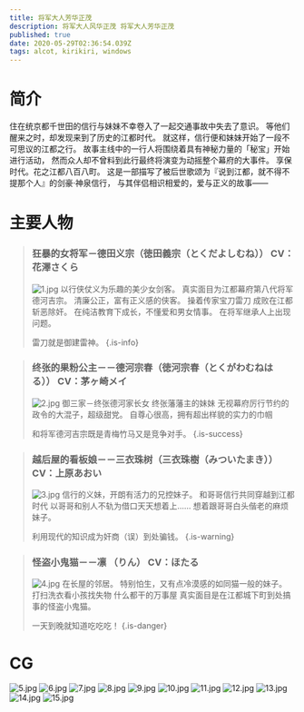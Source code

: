 ```yaml
---
title: 将军大人芳华正茂
description: 将军大人风华正茂 将军大人芳华正茂
published: true
date: 2020-05-29T02:36:54.039Z
tags: alcot, kirikiri, windows
---
```


# 简介


住在统京都千世田的信行与妹妹不幸卷入了一起交通事故中失去了意识。
等他们醒来之时，却发现来到了历史的江都时代。
就这样，信行便和妹妹开始了一段不可思议的江都之行。
故事主线中的一行人将围绕着具有神秘力量的「秘宝」开始进行活动，
然而众人却不曾料到此行最终将演变为动摇整个幕府的大事件。
享保时代。花之江都八百八町。
这是一部描写了被后世歌颂为『说到江都，就不得不提那个人』的剑豪·神泉信行，
与其伴侣相识相爱的，爱与正义的故事——
# 主要人物
> ### 狂暴的女将军－德田义宗（徳田義宗（とくだよしむね）） CV：花澤さくら
> ![1.jpg](/pic/将军大人芳华正茂/1.jpg)
> 以行侠仗义为乐趣的美少女剑客。
> 真实面目为江都幕府第八代将军德河吉宗。
> 清廉公正，富有正义感的侠客。
> 操着传家宝刀雷刀 成败在江都斩恶除奸。
> 在纯洁教育下成长，不懂爱和男女情事。
> 在将军继承人上出现问题。
>
> 雷刀就是御建雷神。
{.is-info}

> ### 终张的果粉公主－－德河宗春（徳河宗春（とくがわむねはる）） CV：茅ヶ崎メイ
> ![2.jpg](/pic/将军大人芳华正茂/2.jpg)
> 御三家－终张德河家长女
> 终张藩藩主的妹妹
> 无视幕府厉行节约的政令的大混子，超级甜党。
> 自尊心很高，拥有超出样貌的实力的巾帼
>
> 和将军德河吉宗既是青梅竹马又是竞争对手。
{.is-success}

> ### 越后屋的看板娘－－三衣珠树（三衣珠樹（みついたまき）） CV：上原あおい
> ![3.jpg](/pic/将军大人芳华正茂/3.jpg)
> 信行的义妹，开朗有活力的兄控妹子。
> 和哥哥信行共同穿越到江都时代
> 以哥哥和别人不轨为借口天天想着上……
> 想着跟哥哥白头偕老的麻烦妹子。
> 
> 利用现代的知识成为奸商（误）到处骗钱。
{.is-warning}

> ### 怪盗小鬼猫－－凛 （りん） CV：ほたる
> ![4.jpg](/pic/将军大人芳华正茂/4.jpg)
> 在长屋的邻居。
> 特别怕生，又有点冷漠感的如同猫一般的妹子。
> 打扫洗衣看小孩找失物
> 什么都干的万事屋
> 真实面目是在江都城下町到处搞事的怪盗小鬼猫。
>
> 一天到晚就知道吃吃吃！
{.is-danger}

# CG
![5.jpg](/pic/将军大人芳华正茂/5.jpg)
![6.jpg](/pic/将军大人芳华正茂/6.jpg)
![7.jpg](/pic/将军大人芳华正茂/7.jpg)
![8.jpg](/pic/将军大人芳华正茂/8.jpg)
![9.jpg](/pic/将军大人芳华正茂/9.jpg)
![10.jpg](/pic/将军大人芳华正茂/10.jpg)
![11.jpg](/pic/将军大人芳华正茂/11.jpg)
![12.jpg](/pic/将军大人芳华正茂/12.jpg)
![13.jpg](/pic/将军大人芳华正茂/13.jpg)
![14.jpg](/pic/将军大人芳华正茂/14.jpg)
![15.jpg](/pic/将军大人芳华正茂/15.jpg)